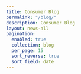 ```yaml
---
title: Consumer Blog
permalink: "/blog/"
description: Consumer Blog
layout: news-all
pagination:
  enabled: true
  collection: blog
  per_page: 15
  sort_reverse: true
  sort_field: date
---
```


